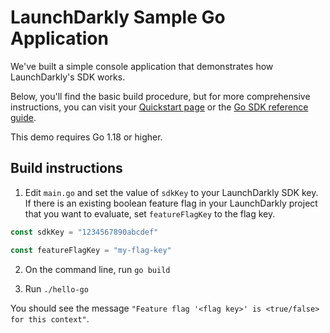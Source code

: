 # LaunchDarkly Sample Go Application

We've built a simple console application that demonstrates how LaunchDarkly's SDK works.

Below, you'll find the basic build procedure, but for more comprehensive instructions, you can visit your [Quickstart page](https://app.launchdarkly.com/quickstart#/) or the [Go SDK reference guide](https://docs.launchdarkly.com/sdk/server-side/go).

This demo requires Go 1.18 or higher.

## Build instructions

1. Edit `main.go` and set the value of `sdkKey` to your LaunchDarkly SDK key. If there is an existing boolean feature flag in your LaunchDarkly project that you want to evaluate, set `featureFlagKey` to the flag key.

```go
const sdkKey = "1234567890abcdef"

const featureFlagKey = "my-flag-key"
```

2. On the command line, run `go build`

3. Run `./hello-go`

You should see the message `"Feature flag '<flag key>' is <true/false> for this context"`.

